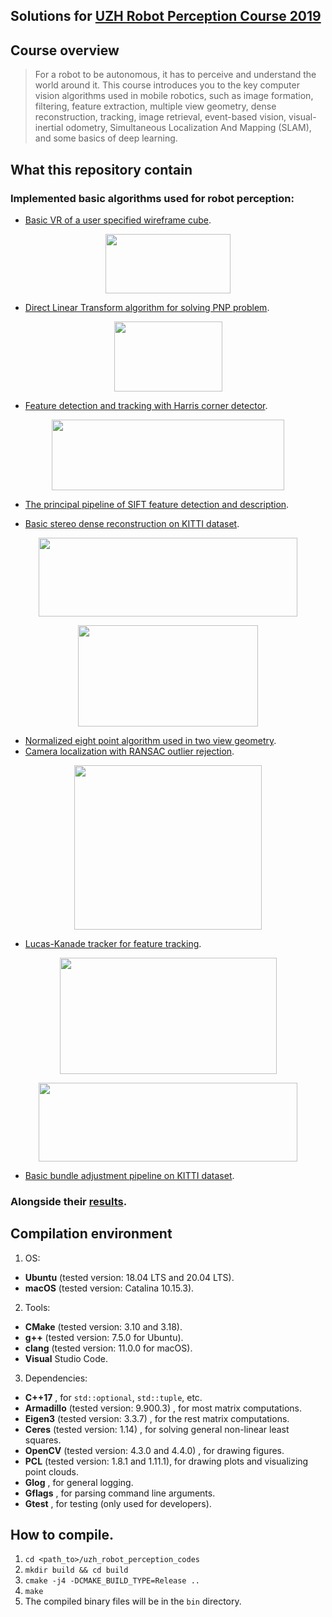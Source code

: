Solutions for [UZH Robot Perception Course 2019](http://rpg.ifi.uzh.ch/teaching.html)
---

## Course overview
> For a robot to be autonomous, it has to perceive and understand the world around it. This course introduces you to the key computer vision algorithms used in mobile robotics, such as image formation, filtering, feature extraction, multiple view geometry, dense reconstruction, tracking, image retrieval, event-based vision, visual-inertial odometry, Simultaneous Localization And Mapping (SLAM), and some basics of deep learning.

## What this repository contain
### Implemented basic algorithms used for robot perception:
  - [Basic VR of a user specified wireframe cube](/src/01_ar_wireframe_cube). 
  <p align="center">
    <img width="200" height="95" src="https://github.com/niebayes/uzh_robot_perception_codes/blob/master/results/01_ar_wireframe_cube/cube.gif">
  <p>

  - [Direct Linear Transform algorithm for solving PNP problem](/src/02_pnp_dlt). 
  <p align="center">
    <img width="173" height="112" src="https://github.com/niebayes/uzh_robot_perception_codes/blob/master/results/02_pnp_dlt/reprojected.gif">
  <p>

  - [Feature detection and tracking with Harris corner detector](/src/03_harris_detection_and_tracking). 
  <p align="center">
    <img width="372" height="113" src="https://github.com/niebayes/uzh_robot_perception_codes/blob/master/results/03_harris_detection_and_tracking/match.gif">
  <p>

  - [The principal pipeline of SIFT feature detection and description](src/04_sift).

  - [Basic stereo dense reconstruction on KITTI dataset](src/05_stereo_dense_reconstruction).
  <p align="center">
  <img width="414" height="126" src="https://github.com/niebayes/uzh_robot_perception_codes/blob/master/results/05_stereo_dense_reconstruction/disp_map.gif">
  <p>
  <p align="center">
  <img width="288" height="162" src="https://github.com/niebayes/uzh_robot_perception_codes/blob/master/results/05_stereo_dense_reconstruction/point_cloud.gif">
  <p>

  - [Normalized eight point algorithm used in two view geometry](src/06_two_view_geometry). 
  - [Camera localization with RANSAC outlier rejection](src/07_ransac_localization).
  <p align="center">
    <img width="300" height="263" src="https://github.com/niebayes/uzh_robot_perception_codes/blob/master/results/07_ransac_localization/ransac.gif">
  <p>

  - [Lucas-Kanade tracker for feature tracking](src/08_lucas_kanade_tracker).
  <p align="center">
    <img width="347" height="186" src="https://github.com/niebayes/uzh_robot_perception_codes/blob/master/results/08_lucas_kanade_tracker/gauss_newton_iter.gif">
  <p>
  <p align="center">
  <img width="414" height="126" src="https://github.com/niebayes/uzh_robot_perception_codes/blob/master/results/08_lucas_kanade_tracker/robust_klt.gif">
  <p>

  - [Basic bundle adjustment pipeline on KITTI dataset](src/09_bundle_adjustment).
### Alongside their [results](./results).

## Compilation environment
1. OS: 
  - **Ubuntu** (tested version: 18.04 LTS and 20.04 LTS).
  - **macOS**  (tested version: Catalina 10.15.3).
2. Tools: 
  - **CMake** (tested version: 3.10 and 3.18).
  - **g++**   (tested version: 7.5.0 for Ubuntu).
  - **clang** (tested version: 11.0.0 for macOS).
  - **Visual** Studio Code.
3. Dependencies:
  - **C++17**                                       , for `std::optional`, `std::tuple`, etc.
  - **Armadillo** (tested version: 9.900.3)         , for most matrix computations.
  - **Eigen3**    (tested version: 3.3.7)           , for the rest matrix computations.
  - **Ceres**     (tested version: 1.14)            , for solving general non-linear least squares.
  - **OpenCV**    (tested version: 4.3.0 and 4.4.0) , for drawing figures.
  - **PCL**       (tested version: 1.8.1 and 1.11.1), for drawing plots and visualizing point clouds.
  - **Glog**                                        , for general logging.
  - **Gflags**                                      , for parsing command line arguments.
  - **Gtest**                                       , for testing (only used for developers).

## How to compile.
1. `cd <path_to>/uzh_robot_perception_codes`
2. `mkdir build && cd build` 
3. `cmake -j4 -DCMAKE_BUILD_TYPE=Release ..` 
4. `make`
5. The compiled binary files will be in the `bin` directory.